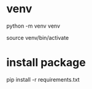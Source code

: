 # venv
python -m venv venv

source venv/bin/activate

# install package
pip install -r requirements.txt